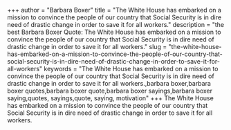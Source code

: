 +++
author = "Barbara Boxer"
title = "The White House has embarked on a mission to convince the people of our country that Social Security is in dire need of drastic change in order to save it for all workers."
description = "the best Barbara Boxer Quote: The White House has embarked on a mission to convince the people of our country that Social Security is in dire need of drastic change in order to save it for all workers."
slug = "the-white-house-has-embarked-on-a-mission-to-convince-the-people-of-our-country-that-social-security-is-in-dire-need-of-drastic-change-in-order-to-save-it-for-all-workers"
keywords = "The White House has embarked on a mission to convince the people of our country that Social Security is in dire need of drastic change in order to save it for all workers.,barbara boxer,barbara boxer quotes,barbara boxer quote,barbara boxer sayings,barbara boxer saying,quotes, sayings,quote, saying, motivation"
+++
The White House has embarked on a mission to convince the people of our country that Social Security is in dire need of drastic change in order to save it for all workers.
